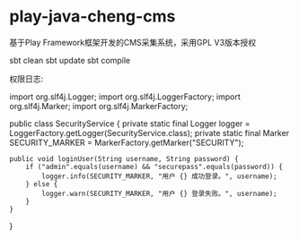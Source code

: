 # play-java-cheng-cms
基于Play Framework框架开发的CMS采集系统，采用GPL V3版本授权

sbt clean
sbt update
sbt compile

权限日志:

import org.slf4j.Logger;
import org.slf4j.LoggerFactory;
import org.slf4j.Marker;
import org.slf4j.MarkerFactory;

public class SecurityService {
private static final Logger logger = LoggerFactory.getLogger(SecurityService.class);
private static final Marker SECURITY_MARKER = MarkerFactory.getMarker("SECURITY");

    public void loginUser(String username, String password) {
        if ("admin".equals(username) && "securepass".equals(password)) {
            logger.info(SECURITY_MARKER, "用户 {} 成功登录。", username);
        } else {
            logger.warn(SECURITY_MARKER, "用户 {} 登录失败。", username);
        }
    }
}